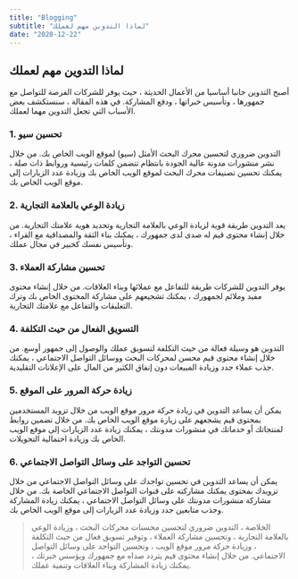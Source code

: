 ```yaml
---
title: "Blogging"
subtitle: "لماذا التدوين مهم لعملك"
date: "2020-12-22"
---
```

## لماذا التدوين مهم لعملك

أصبح التدوين جانبا أساسيا من الأعمال الحديثة ، حيث يوفر للشركات الفرصة للتواصل مع جمهورها ، وتأسيس خبراتها ، ودفع المشاركة. في هذه المقالة ، سنستكشف بعض الأسباب التي تجعل التدوين مهما لعملك.

### 1. تحسين سيو

التدوين ضروري لتحسين محرك البحث الأمثل (سيو) لموقع الويب الخاص بك. من خلال نشر منشورات مدونة عالية الجودة بانتظام تتضمن كلمات رئيسية وروابط ذات صلة ، يمكنك تحسين تصنيفات محرك البحث لموقع الويب الخاص بك وزيادة عدد الزيارات إلى موقع الويب الخاص بك.

### 2. زيادة الوعي بالعلامة التجارية

يعد التدوين طريقة قوية لزيادة الوعي بالعلامة التجارية وتحديد هوية علامتك التجارية. من خلال إنشاء محتوى قيم له صدى لدى جمهورك ، يمكنك بناء الثقة والمصداقية مع القراء ، وتأسيس نفسك كخبير في مجال عملك.

### 3. تحسين مشاركة العملاء

يوفر التدوين للشركات طريقة للتفاعل مع عملائها وبناء العلاقات. من خلال إنشاء محتوى مفيد وملائم لجمهورك ، يمكنك تشجيعهم على مشاركة المحتوى الخاص بك وترك التعليقات والتفاعل مع علامتك التجارية.

### 4. التسويق الفعال من حيث التكلفة

التدوين هو وسيلة فعالة من حيث التكلفة لتسويق عملك والوصول إلى جمهور أوسع. من خلال إنشاء محتوى قيم محسن لمحركات البحث ووسائل التواصل الاجتماعي ، يمكنك جذب عملاء جدد وزيادة المبيعات دون إنفاق الكثير من المال على الإعلانات التقليدية.

### 5. زيادة حركة المرور على الموقع

يمكن أن يساعد التدوين في زيادة حركة مرور موقع الويب من خلال تزويد المستخدمين بمحتوى قيم يشجعهم على زيارة موقع الويب الخاص بك. من خلال تضمين روابط لمنتجاتك أو خدماتك في منشورات مدونتك ، يمكنك زيادة عدد الزيارات إلى موقع الويب الخاص بك وزيادة احتمالية التحويلات.

### 6. تحسين التواجد على وسائل التواصل الاجتماعي

يمكن أن يساعد التدوين في تحسين تواجدك على وسائل التواصل الاجتماعي من خلال تزويدك بمحتوى يمكنك مشاركته على قنوات التواصل الاجتماعي الخاصة بك. من خلال مشاركة منشورات مدونتك على وسائل التواصل الاجتماعي ، يمكنك زيادة المشاركة وجذب متابعين جدد وزيادة عدد الزيارات إلى موقع الويب الخاص بك.

> الخلاصة ، التدوين ضروري لتحسين محسنات محركات البحث ، وزيادة الوعي بالعلامة التجارية ، وتحسين مشاركة العملاء ، وتوفير تسويق فعال من حيث التكلفة ، وزيادة حركة مرور موقع الويب ، وتحسين التواجد على وسائل التواصل الاجتماعي. من خلال إنشاء محتوى قيم يتردد صداه مع جمهورك ويؤسس خبرتك ، يمكنك زيادة المشاركة وبناء العلاقات وتنمية عملك.